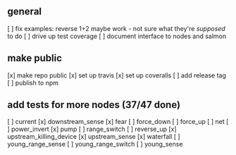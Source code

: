 ## general
[ ] fix examples: reverse 1+2 maybe work - not sure what they're _supposed_ to do
[ ] drive up test coverage
[ ] document interface to nodes and salmon

## make public
[x] make repo public
[x] set up travis
[x] set up coveralls
[ ] add release tag
[ ] publish to npm

## add tests for more nodes (37/47 done)
[ ] current
[x] downstream_sense
[x] fear
[ ] force_down
[ ] force_up
[ ] net
[ ] power_invert
[x] pump
[ ] range_switch
[ ] reverse_up
[x] upstream_killing_device
[x] upstream_sense
[x] waterfall
[ ] young_range_sense
[ ] young_range_switch
[ ] young_sense

